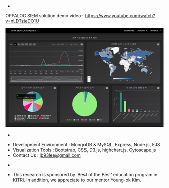 -
OPPALOG SIEM solution demo video
: https://www.youtube.com/watch?v=nLDTzjeDO1U

[![Screen Preview](./DASHBOARD.PNG)](./DASHBOARD.PNG)

-
* Development Environment : MongoDB & MySQL, Express, Node.js, EJS
* Visualization Tools : Bootstrap, CSS, D3.js, highchart.js, Cytoscape.js
* Contact Us : jb93lee@gmail.com

-
* This research is sponsored by ‘Best of the Best’ education program in KITRI. In addition, we appreciate to our mentor Young-ok Kim.
